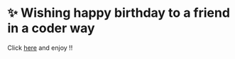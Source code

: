 # ✨ Wishing happy birthday to a friend in a coder way

Click  [here](https://rfarssi00.github.io/happy-bday/) and enjoy !!

